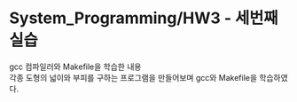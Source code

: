 # System_Programming/HW3 - 세번째 실습
gcc 컴파일러와 Makefile을 학습한 내용</br>
각종 도형의 넓이와 부피를 구하는 프로그램을 만들어보며 gcc와 Makefile을 학습하였다.</br>